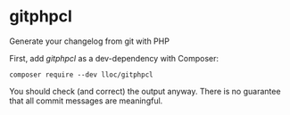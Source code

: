 # gitphpcl

Generate your changelog from git with PHP

First, add *gitphpcl* as a dev-dependency with Composer:

`composer require --dev lloc/gitphpcl`

You should check (and correct) the output anyway. There is no guarantee that all commit messages are meaningful.

